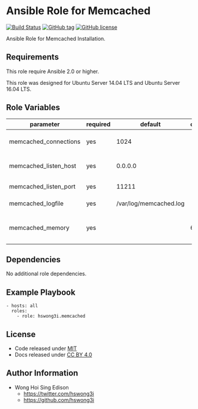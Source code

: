 Ansible Role for Memcached
==========================

[![Build Status](https://travis-ci.org/pantarei/ansible-role-memcached.svg?branch=master)](https://travis-ci.org/pantarei/ansible-role-memcached)
[![GitHub tag](https://img.shields.io/github/tag/pantarei/ansible-role-memcached.svg)](https://github.com/pantarei/ansible-role-memcached)
[![GitHub license](https://img.shields.io/github/license/pantarei/ansible-role-memcached.svg)](https://github.com/pantarei/ansible-role-memcached/blob/master/LICENSE)

Ansible Role for Memcached Installation.

Requirements
------------

This role require Ansible 2.0 or higher.

This role was designed for Ubuntu Server 14.04 LTS and Ubuntu Server 16.04 LTS.

Role Variables
--------------

<table>
<colgroup>
<col width="20%" />
<col width="20%" />
<col width="20%" />
<col width="20%" />
<col width="20%" />
</colgroup>
<thead>
<tr class="header">
<th>parameter</th>
<th>required</th>
<th>default</th>
<th>choices</th>
<th>comments</th>
</tr>
</thead>
<tbody>
<tr class="odd">
<td>memcached_connections</td>
<td>yes</td>
<td>1024</td>
<td></td>
<td>Max simultaneous connections.</td>
</tr>
<tr class="even">
<td>memcached_listen_host</td>
<td>yes</td>
<td>0.0.0.0</td>
<td></td>
<td>Memcached listen address.</td>
</tr>
<tr class="odd">
<td>memcached_listen_port</td>
<td>yes</td>
<td>11211</td>
<td></td>
<td>Memcached listen port.</td>
</tr>
<tr class="even">
<td>memcached_logfile</td>
<td>yes</td>
<td>/var/log/memcached.log</td>
<td></td>
<td>Log file location.</td>
</tr>
<tr class="odd">
<td>memcached_memory</td>
<td>yes</td>
<td></td>
<td>64</td>
<td>Max memory used for object storage.</td>
</tr>
</tbody>
</table>

Dependencies
------------

No additional role dependencies.

Example Playbook
----------------

    - hosts: all
      roles:
        - role: hswong3i.memcached

License
-------

-   Code released under [MIT](https://github.com/pantarei/ansible-role-memcached/blob/master/LICENSE)
-   Docs released under [CC BY 4.0](http://creativecommons.org/licenses/by/4.0/)

Author Information
------------------

-   Wong Hoi Sing Edison
    -   <a href="https://twitter.com/hswong3i" class="uri" class="uri">https://twitter.com/hswong3i</a>
    -   <a href="https://github.com/hswong3i" class="uri" class="uri">https://github.com/hswong3i</a>

